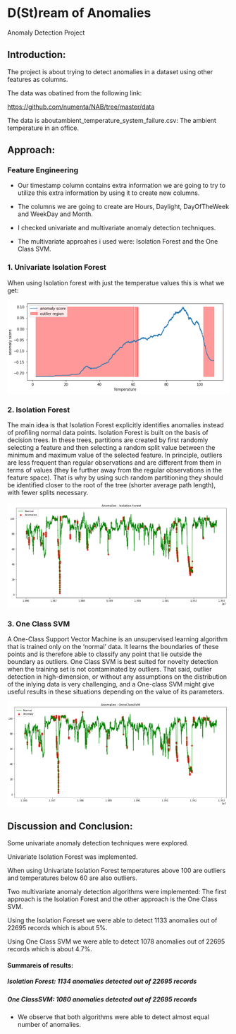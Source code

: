D(St)ream of Anomalies
==============================

Anomaly Detection Project


## Introduction:
The project is about trying to detect anomalies in a dataset using other features as columns. 

The data was obatined from the following link:

https://github.com/numenta/NAB/tree/master/data

The data is aboutambient_temperature_system_failure.csv: The ambient temperature in an office.

## Approach:

### Feature Engineering
* Our timestamp column contains extra information we are going to try to utilize this extra information by using it to create new columns.


* The columns we are going to create are Hours, Daylight, DayOfTheWeek and WeekDay and Month.

* I checked univariate and multivariate anomaly detection techniques.

* The multivariate approahes i used were: Isolation Forest and the One Class SVM.

### 1. Univariate Isolation Forest
When using Isolation forest with just the temperatue values this is what we get:

![Univariate Isolation Forest](Pictures/univar.PNG)


### 2. Isolation Forest
The main idea is that Isolation Forest explicitly identifies anomalies instead of profiling normal data points. Isolation Forest is built on the basis of decision trees. In these trees, partitions are created by first randomly selecting a feature and then selecting a random split value between the minimum and maximum value of the selected feature.
In principle, outliers are less frequent than regular observations and are different from them in terms of values (they lie further away from the regular observations in the feature space). That is why by using such random partitioning they should be identified closer to the root of the tree (shorter average path length), with fewer splits necessary.

![Isolation Forest](Pictures/Isolation.PNG)

### 3. One Class SVM
A One-Class Support Vector Machine is an unsupervised learning algorithm that is trained only on the ‘normal’ data. It learns the boundaries of these points and is therefore able to classify any point that lie outside the boundary as outliers.
One Class SVM is best suited for novelty detection when the training set is not contaminated by outliers. That said, outlier detection in high-dimension, or without any assumptions on the distribution of the inlying data is very challenging, and a One-class SVM might give useful results in these situations depending on the value of its parameters.

![One Class SVM](Pictures/one-class.PNG)

## Discussion and Conclusion:
Some univariate anomaly detection techniques were explored.

Univariate Isolation Forest was implemented.

When using Univariate Isolation Forest temperatures above 100 are outliers and temperatures below 60 are also outliers.

Two multivariate anomaly detection algorithms were implemented: The first approach is the Isolation Forest and the other approach is the One Class SVM.

Using the Isolation Foreset we were able to detect 1133 anomalies out of 22695 records which is about 5%.

Using One Class SVM we were able to detect 1078 anomalies out of 22695 records which is about 4.7%.

#### Summareis of results: 
##### Isolation Forest: 1134 anomalies detected out of 22695 records
##### One ClassSVM: 1080 anomalies detected out of 22695 records

* We observe that both algorithms were able to detect almost equal number of anomalies.


